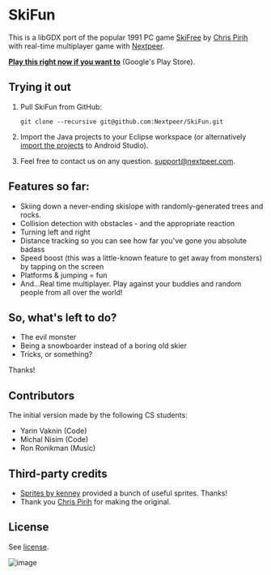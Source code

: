 # SkiFun

This is a libGDX port of the popular 1991 PC game [SkiFree](http://en.wikipedia.org/wiki/Skifree) by [Chris Pirih](http://ski.ihoc.net/) with real-time multiplayer game with [Nextpeer](https://www.nextpeer.com/).

[**Play this right now if you want to**](https://play.google.com/store/apps/details?id=com.nextpeer.demos.skifun) (Google's Play Store).

## Trying it out

1. Pull SkiFun from GitHub:

	`git clone --recursive git@github.com:Nextpeer/SkiFun.git`
2. Import the Java projects to your Eclipse workspace (or alternatively [import the projects](https://developer.android.com/sdk/installing/migrate.html) to Android Studio).
3. Feel free to contact us on any question. [support@nextpeer.com](mailto:support@nextpeer.com).

## Features so far:

* Skiing down a never-ending skislope with randomly-generated trees and rocks.
* Collision detection with obstacles - and the appropriate reaction
* Turning left and right
* Distance tracking so you can see how far you've gone you absolute badass
* Speed boost (this was a little-known feature to get away from monsters) by tapping on the screen
* Platforms & jumping = fun
* And...Real time multiplayer. Play against your buddies and random people from all over the world!

## So, what's left to do?

* The evil monster
* Being a snowboarder instead of a boring old skier
* Tricks, or something?

Thanks!

## Contributors

The initial version made by the following CS students:

* Yarin Vaknin (Code)
* Michal Nisim (Code)
* Ron Ronikman (Music)

## Third-party credits

* [Sprites by kenney](http://opengameart.org/users/kenney) provided a bunch of useful sprites. Thanks!
* Thank you [Chris Pirih](http://ski.ihoc.net/) for making the original.

## License

See [license](blob/master/LICENSE).

![image](http://i.imgur.com/HnuKytM.gif)
